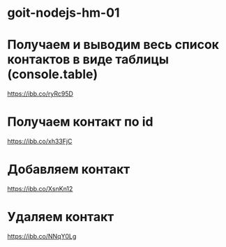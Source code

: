 # goit-nodejs-hm-01

# Получаем и выводим весь список контактов в виде таблицы (console.table)

https://ibb.co/ryRc95D

# Получаем контакт по id

https://ibb.co/xh33FjC

# Добавляем контакт

https://ibb.co/XsnKn12

# Удаляем контакт

https://ibb.co/NNqY0Lg

